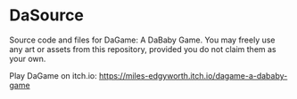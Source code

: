 # DaSource
Source code and files for DaGame: A DaBaby Game. You may freely use any art or assets from this repository, provided you do not claim them as your own.

Play DaGame on itch.io: https://miles-edgyworth.itch.io/dagame-a-dababy-game

